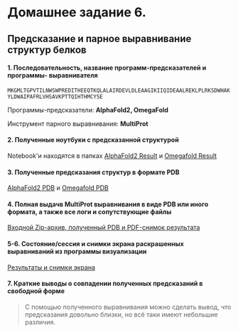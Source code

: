 # Домашнее задание 6. 
## Предсказание и парное выравнивание структур белков

#### 1. Последовательность, название программ-предсказателей и программы- выравнивателя
```MKGMLTGPVTILNWSWPREDITHEEQTKQLALAIRDEVLDLEAAGIKIIQIDEAALREKLPLRKSDWHAKYLDWAIPAFRLVHSAVKPTTQIHTHMCYSE```

Программы-предсказатели: **AlphaFold2, OmegaFold**

Инструмент парного выравнивания: **MultiProt**

#### 2. Полученные ноутбуки с предсказанной структурой
Notebook'и находятся в папках [AlphaFold2 Result](https://github.com/prokyhouse/bioinformatics-lab-6/tree/master/AlphaFold2%20Result) и [Omegafold Result](https://github.com/prokyhouse/bioinformatics-lab-6/tree/master/OmegaFold%20Result)

#### 3. Полученные предсказания структур в формате PDB
[AlphaFold2 PDB](https://github.com/prokyhouse/bioinformatics-lab-6/blob/master/AlphaFold2%20Result/alpha.pdb) и [Omegafold PDB](https://github.com/prokyhouse/bioinformatics-lab-6/blob/master/OmegaFold%20Result/omega.pdb)

#### 4. Полная выдачв MultiProt выравнивания в виде PDB или иного формата, а также все логи и сопутствующие файлы
[Входной Zip-архив, полученный PDB и PDF-снимок результата](https://github.com/prokyhouse/bioinformatics-lab-6/tree/master/MultiProt%20Results)

#### 5-6. Состояние/сессия и снимки экрана раскрашенных выравниваний из программы визуализации
[Результаты и снимки экрана](https://github.com/prokyhouse/bioinformatics-lab-6/tree/master/RCSB%20Visualization)

#### 7. Краткие выводы о совпадении полученных предсказаний в свободной форме
> С помощью полученного выравнивания можно сделать вывод, что предсказания довольно близки, но всё таки имеют небольшие различия.
